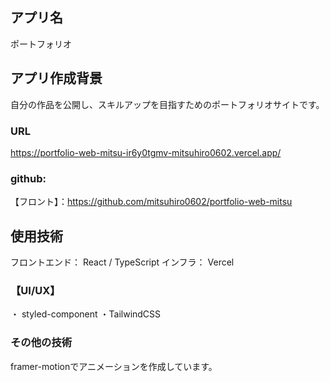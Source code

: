 ## アプリ名
ポートフォリオ

## アプリ作成背景
自分の作品を公開し、スキルアップを目指すためのポートフォリオサイトです。

### URL
https://portfolio-web-mitsu-ir6y0tgmv-mitsuhiro0602.vercel.app/

### github:
【フロント】：https://github.com/mitsuhiro0602/portfolio-web-mitsu
## 使用技術

フロントエンド： React / TypeScript
インフラ： Vercel

### 【UI/UX】
・ styled-component
・TailwindCSS

### その他の技術
framer-motionでアニメーションを作成しています。

